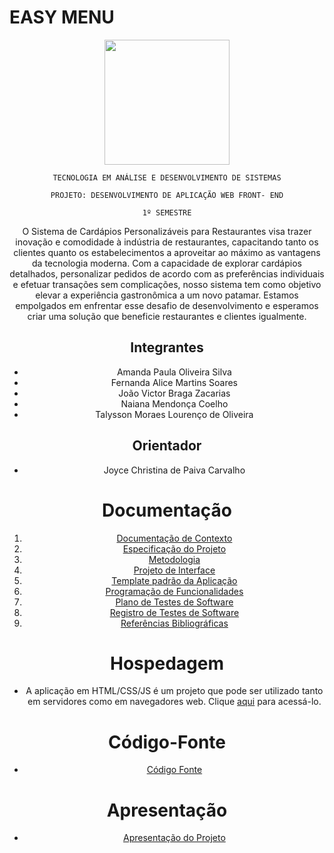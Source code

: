 # EASY MENU

<div align="center">
<img width="200px" height="200px" src="https://github.com/ICEI-PUC-Minas-PMV-ADS/pmv-ads-2023-2-e1-proj-web-t1-easymenu/assets/127908761/08e4b048-bb63-4ae9-bfc1-92b67ee05994">
</div>

<div align="center">

`TECNOLOGIA EM ANÁLISE E DESENVOLVIMENTO DE SISTEMAS`

`PROJETO: DESENVOLVIMENTO DE APLICAÇÃO WEB FRONT- END`

`1º SEMESTRE`

O Sistema de Cardápios Personalizáveis para Restaurantes visa trazer inovação e comodidade à indústria de restaurantes, capacitando tanto os clientes quanto os estabelecimentos a aproveitar ao máximo as vantagens da tecnologia moderna. Com a capacidade de explorar cardápios detalhados, personalizar pedidos de acordo com as preferências individuais e efetuar transações sem complicações, nosso sistema tem como objetivo elevar a experiência gastronômica a um novo patamar. Estamos empolgados em enfrentar esse desafio de desenvolvimento e esperamos criar uma solução que beneficie restaurantes e clientes igualmente.

## Integrantes

* Amanda Paula Oliveira Silva
* Fernanda Alice Martins Soares
* João Victor Braga Zacarias
* Naiana Mendonça Coelho
* Talysson Moraes Lourenço de Oliveira
  
## Orientador

* Joyce Christina de Paiva Carvalho

# Documentação

<ol>
<li><a href="documentos/01-Documentação de Contexto.md"> Documentação de Contexto</a></li>
<li><a href="documentos/02-Especificação do Projeto.md"> Especificação do Projeto</a></li>
<li><a href="documentos/03-Metodologia.md"> Metodologia</a></li>
<li><a href="documentos/04-Projeto de Interface.md"> Projeto de Interface</a></li>
<li><a href="documentos/05-Template padrão da Aplicação.md"> Template padrão da Aplicação</a></li>
<li><a href="documentos/06-Programação de Funcionalidades.md"> Programação de Funcionalidades</a></li>
<li><a href="documentos/07-Plano de Testes de Software.md"> Plano de Testes de Software</a></li>
<li><a href="documentos/08-Registro de Testes de Software.md"> Registro de Testes de Software</a></li>
<li><a href="documentos/09-Referências.md"> Referências Bibliográficas</a></li>
</ol>

# Hospedagem

* A aplicação em HTML/CSS/JS é um projeto que pode ser utilizado tanto em servidores como em navegadores web. Clique <a href="https://icei-puc-minas-pmv-ads.github.io/pmv-ads-2023-2-e1-proj-web-t1-easymenu/codigo-fonte/paginaInicial/index.html">aqui</a> para acessá-lo. 

# Código-Fonte

* <a href="codigo-fonte/README.md">Código Fonte</a>

# Apresentação

* <a href="apresentacao/README.md">Apresentação do Projeto</a>

